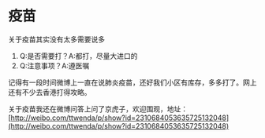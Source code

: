 # 疫苗

关于疫苗其实没有太多需要说多

1. Q:是否需要打？A:都打，尽量大进口的
2. Q:注意事项？A:遵医嘱

记得有一段时间微博上一直在说肺炎疫苗，还好我们小区有库存，多多打了。网上还有不少去香港打得攻略。

关于疫苗我还在微博问答上问了京虎子，欢迎围观，地址：[http://weibo.com/ttwenda/p/show?id=2310684053635725132048](http://weibo.com/ttwenda/p/show?id=2310684053635725132048)
